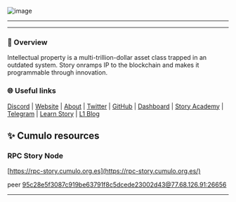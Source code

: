 ![image](https://github.com/user-attachments/assets/4d6332b2-0852-41f0-8ed3-57c41385a411)

---
<hr>

### 📌 Overview
Intellectual property is a multi-trillion-dollar asset class trapped in an outdated system. Story onramps IP to the blockchain and makes it programmable through innovation.

### 🌐 Useful links  
[Discord](https://discord.gg/storyprotocol) | [Website](https://www.storyprotocol.xyz) | [About](https://docs.story.foundation/docs/what-is-story) | [Twitter](https://twitter.com/StoryProtocol) | [GitHub](https://github.com/storyprotocol) | [Dashboard](https://explorer.storyprotocol.xyz/) | [Story Academy](https://www.storyprotocol.xyz/academy) | [Telegram](https://t.me/+gInJTVTz2mcwZWZh) | [Learn Story](https://www.storyhousekbw.xyz/) | [L1 Blog](https://www.storyprotocol.xyz/media/story-tokenizing-creativity-on-the-worlds-ip-blockchain)   

## ✨ Cumulo resources   

### RPC Story Node   
[https://rpc-story.cumulo.org.es](https://rpc-story.cumulo.org.es/)  

peer	[95c28e5f3087c919be63791f8c5dcede23002d43@77.68.126.91:26656](https://github.com/user-attachments/assets/017e6a06-e699-4fc6-9b33-48366aea54ad)


---
